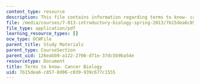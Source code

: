 ```yaml
---
content_type: resource
description: This file contains information regarding terms to know- cancer biology.
file: /media/courses/7-013-introductory-biology-spring-2013/7b15dea6c8570d06c039939c677c1555_MIT7_013S13_CancerBiolog.pdf
file_type: application/pdf
learning_resource_types: []
ocw_type: OCWFile
parent_title: Study Materials
parent_type: CourseSection
parent_uid: 126eabb9-a122-2700-d71e-37dc5b9ba54e
resourcetype: Document
title: Terms to know- Cancer Biology
uid: 7b15dea6-c857-0d06-c039-939c677c1555
---
```

